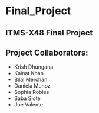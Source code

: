 # Final_Project
## ITMS-X48 Final Project
## Project Collaborators:
  - Krish Dhungana
  - Kainat Khan
  - Bilal Merchan
  - Daniela Munoz
  - Sophia Robles
  - Saba Slote
  - Joe Valente